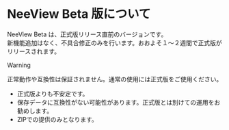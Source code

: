 # NeeView Beta 版について

NeeView Beta は、正式版リリース直前のバージョンです。  
新機能追加はなく、不具合修正のみを行います。おおよそ１～２週間で正式版がリリースされます。

> [!WARNING]
> 正常動作や互換性は保証されません。通常の使用には正式版をご使用ください。

  * 正式版よりも不安定です。
  * 保存データに互換性がない可能性があります。正式版とは別けての運用をお勧めします。
  * ZIPでの提供のみとなります。